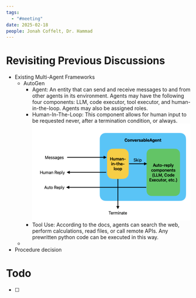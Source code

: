 ```yaml
---
tags:
  - "#meeting"
date: 2025-02-18
people: Jonah Coffelt, Dr. Hammad
---
```

# Revisiting Previous Discussions
- Existing Multi-Agent Frameworks
	- AutoGen
		- Agent: An entity that can send and receive messages to and from other agents in its environment. Agents may have the following four components: LLM, code executor, tool executor, and human-in-the-loop. Agents may also be assigned roles.
		- Human-In-The-Loop: This component allows for human input to be requested never, after a termination condition, or always. ![](Pasted%20image%2020250218075137.png)
		- Tool Use: According to the docs, agents can search the web, perform calculations, read files, or call remote APIs. Any prewritten python code can be executed in this way.
	- 
- Procedure decision

# Todo
- [ ]     
